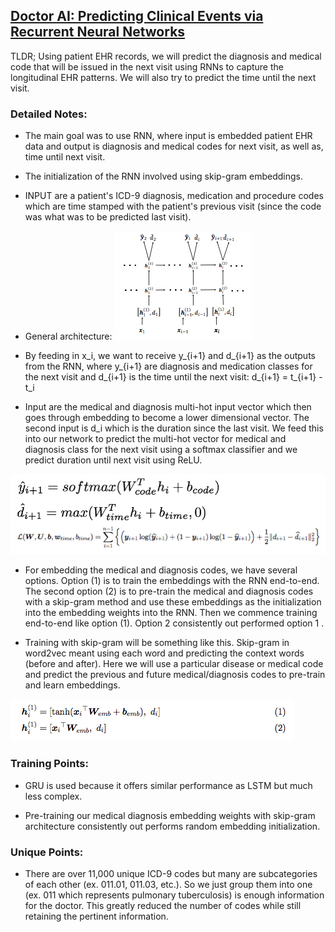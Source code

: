 ## [Doctor AI: Predicting Clinical Events via Recurrent Neural Networks](http://arxiv.org/abs/1511.05942)

TLDR; Using patient EHR records, we will predict the diagnosis and medical code that will be issued in the next visit using RNNs to capture the longitudinal EHR patterns. We will also try to predict the time until the next visit. 


### Detailed Notes:
- The main goal was to use RNN, where input is embedded patient EHR data and output is diagnosis and medical codes for next visit, as well as, time until next visit. 

- The initialization of the RNN involved using skip-gram embeddings. 

- INPUT are a patient's ICD-9 diagnosis, medication and procedure codes which are time stamped with the patient's previous visit (since the code was what was to be predicted last visit). 

- General architecture:
![RNN](images/docai/rnn.png)

- By feeding in x_i, we want to receive y_{i+1} and d_{i+1} as the outputs from the RNN, where y_{i+1} are diagnosis and medication classes for the next visit and d_{i+1} is the time until the next visit: d_{i+1} = t_{i+1} - t_i

- Input are the medical and diagnosis multi-hot input vector which then goes through embedding to become a lower dimensional vector. The second input is d_i which is the duration since the last visit. We feed this into our network to predict the multi-hot vector for medical and diagnosis class for the next visit using a softmax classifier and we predict duration until next visit using ReLU. 

![Final Layer](images/docai/final_layer.png)

- For embedding the medical and diagnosis codes, we have several options. Option (1) is to train the embeddings with the RNN end-to-end. The second option (2) is to pre-train the medical and diagnosis codes with a skip-gram method and use these embeddings as the initialization into the embedding weights into the RNN. Then we commence training end-to-end like option (1). Option 2 consistently out performed option 1 . 

- Training with skip-gram will be something like this. Skip-gram in word2vec meant using each word and predicting the context words (before and after). Here we will use a particular disease or medical code and predict the previous and future medical/diagnosis codes to pre-train and learn embeddings. 

![embed](images/docai/embed.png)

### Training Points:

- GRU is used because it offers similar performance as LSTM but much less complex. 

- Pre-training our medical diagnosis embedding weights with skip-gram architecture consistently out performs random embedding initialization. 

### Unique Points:

- There are over 11,000 unique ICD-9 codes but many are subcategories of each other (ex. 011.01, 011.03, etc.). So we just group them into one (ex. 011 which represents pulmonary tuberculosis) is enough information for the doctor. This greatly reduced the number of codes while still retaining the pertinent information. 



